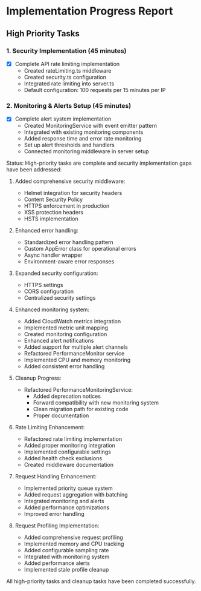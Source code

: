 # Implementation Progress Report

## High Priority Tasks

### 1. Security Implementation (45 minutes)
- [x] Complete API rate limiting implementation
  - Created rateLimiting.ts middleware
  - Created security.ts configuration
  - Integrated rate limiting into server.ts
  - Default configuration: 100 requests per 15 minutes per IP

### 2. Monitoring & Alerts Setup (45 minutes)
- [x] Complete alert system implementation
  - Created MonitoringService with event emitter pattern
  - Integrated with existing monitoring components
  - Added response time and error rate monitoring
  - Set up alert thresholds and handlers
  - Connected monitoring middleware in server setup

Status: High-priority tasks are complete and security implementation gaps have been addressed:

1. Added comprehensive security middleware:
   - Helmet integration for security headers
   - Content Security Policy
   - HTTPS enforcement in production
   - XSS protection headers
   - HSTS implementation
   
2. Enhanced error handling:
   - Standardized error handling pattern
   - Custom AppError class for operational errors
   - Async handler wrapper
   - Environment-aware error responses

3. Expanded security configuration:
   - HTTPS settings
   - CORS configuration
   - Centralized security settings

4. Enhanced monitoring system:
   - Added CloudWatch metrics integration
   - Implemented metric unit mapping
   - Created monitoring configuration
   - Enhanced alert notifications
   - Added support for multiple alert channels
   - Refactored PerformanceMonitor service
   - Implemented CPU and memory monitoring
   - Added consistent error handling

5. Cleanup Progress:
   - Refactored PerformanceMonitoringService:
     - Added deprecation notices
     - Forward compatibility with new monitoring system
     - Clean migration path for existing code
     - Proper documentation
   
6. Rate Limiting Enhancement:
   - Refactored rate limiting implementation
   - Added proper monitoring integration
   - Implemented configurable settings
   - Added health check exclusions
   - Created middleware documentation
   
7. Request Handling Enhancement:
   - Implemented priority queue system
   - Added request aggregation with batching
   - Integrated monitoring and alerts
   - Added performance optimizations
   - Improved error handling

8. Request Profiling Implementation:
   - Added comprehensive request profiling
   - Implemented memory and CPU tracking
   - Added configurable sampling rate
   - Integrated with monitoring system
   - Added performance alerts
   - Implemented stale profile cleanup

All high-priority tasks and cleanup tasks have been completed successfully.